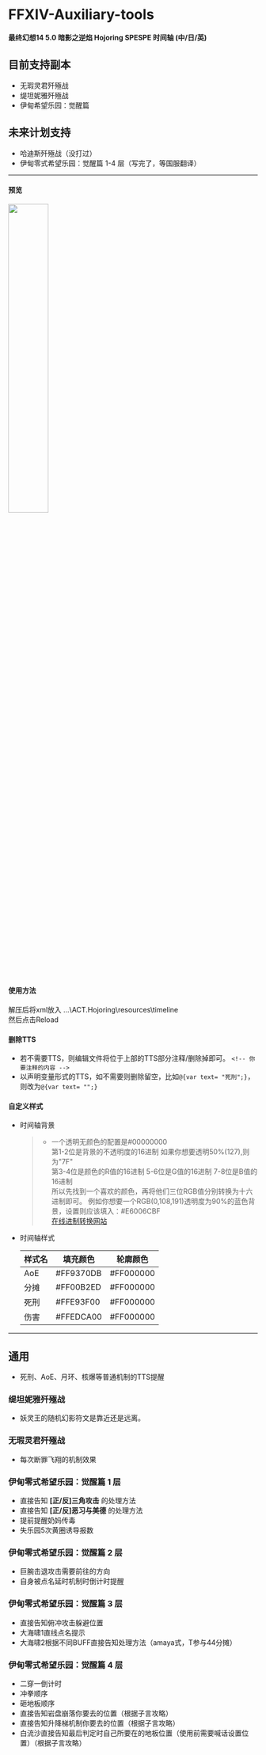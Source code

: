 ﻿# FFXIV-Auxiliary-tools
**最终幻想14 5.0 暗影之逆焰 Hojoring SPESPE 时间轴 (中/日/英)**

## 目前支持副本
- 无瑕灵君歼殛战
- 缇坦妮雅歼殛战
- 伊甸希望乐园：觉醒篇
## 未来计划支持
- 哈迪斯歼殛战（没打过）
- 伊甸零式希望乐园：觉醒篇 1-4 层（写完了，等国服翻译）
---
#### 预览
<img src="https://raw.githubusercontent.com/553469159/FFXIV-Auxiliary-tools/master/images/n7YeLZhqFHVCEWo.png" width="40%">

#### 使用方法
解压后将xml放入 ...\ACT.Hojoring\resources\timeline\
然后点击Reload
#### 删除TTS
- 若不需要TTS，则编辑文件将位于上部的TTS部分注释/删除掉即可。
`<!-- 你要注释的内容 -->`
- 以声明变量形式的TTS，如不需要则删除留空，比如`@{var text= "死刑";}`，则改为`@{var text= "";}`
#### 自定义样式
- 时间轴背景  
    >- 一个透明无颜色的配置是#00000000  
    第1-2位是背景的不透明度的16进制 如果你想要透明50%(127),则为"7F"  
    第3-4位是颜色的R值的16进制  5-6位是G值的16进制 7-8位是B值的16进制  
    所以先找到一个喜欢的颜色，再将他们三位RGB值分别转换为十六进制即可。
    例如你想要一个RGB(0,108,191)透明度为90%的蓝色背景，设置则应该填入：#E6006CBF  
    [在线进制转换网站](https://tool.oschina.net/hexconvert)

- 时间轴样式

    样式名|填充颜色|轮廓颜色 
    -|-|-|
    AoE|#FF9370DB|#FF000000
    分摊|#FF00B2ED|#FF000000
    死刑|#FFE93F00|#FF000000
    伤害|#FFEDCA00|#FF000000
---
## 通用
- 死刑、AoE、月环、核爆等普通机制的TTS提醒
### 缇坦妮雅歼殛战
- 妖灵王的随机幻影符文是靠近还是远离。
### 无瑕灵君歼殛战
- 每次断罪飞翔的机制效果
###  伊甸零式希望乐园：觉醒篇 1 层
- 直接告知 **\[正/反\]三角攻击** 的处理方法
- 直接告知 **\[正/反\]恶习与美德** 的处理方法
- 提前提醒奶妈传毒
- 失乐园5次黄圈诱导报数
### 伊甸零式希望乐园：觉醒篇 2 层
- 巨腕击退攻击需要前往的方向
- 自身被点名延时机制时倒计时提醒
### 伊甸零式希望乐园：觉醒篇 3 层
- 直接告知俯冲攻击躲避位置
- 大海啸1直线点名提示
- 大海啸2根据不同BUFF直接告知处理方法（amaya式，T参与44分摊）
### 伊甸零式希望乐园：觉醒篇 4 层
- 二穿一倒计时
- 冲拳顺序
- 砸地板顺序
- 直接告知岩盘崩落你要去的位置（根据子言攻略）
- 直接告知升降梯机制你要去的位置（根据子言攻略）
- 白流沙直接告知最后判定时自己所要在的地板位置（使用前需要喊话设置位置）（根据子言攻略）
